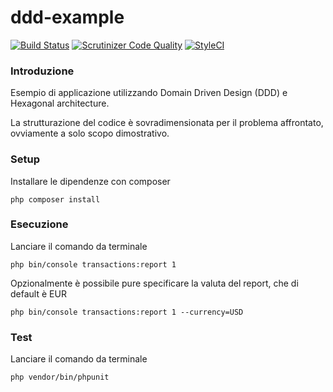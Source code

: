 ddd-example
===============================

[![Build Status](https://travis-ci.com/antonioturdo/ddd-example.svg?branch=master)](https://travis-ci.com/antonioturdo/ddd-example)
[![Scrutinizer Code Quality](https://scrutinizer-ci.com/g/antonioturdo/ddd-example/badges/quality-score.png?b=master)](https://scrutinizer-ci.com/g/antonioturdo/ddd-example/?branch=master)
[![StyleCI](https://github.styleci.io/repos/306698877/shield?branch=master)](https://github.styleci.io/repos/306698877?branch=master)

### Introduzione

Esempio di applicazione utilizzando Domain Driven Design (DDD) e Hexagonal architecture.

La strutturazione del codice è sovradimensionata per il problema affrontato,
ovviamente a solo scopo dimostrativo.

### Setup

Installare le dipendenze con composer

```
php composer install
```

### Esecuzione

Lanciare il comando da terminale

```
php bin/console transactions:report 1
```

Opzionalmente è possibile pure specificare la valuta del report, che di default è EUR

```
php bin/console transactions:report 1 --currency=USD
```

### Test

Lanciare il comando da terminale

```
php vendor/bin/phpunit
```
